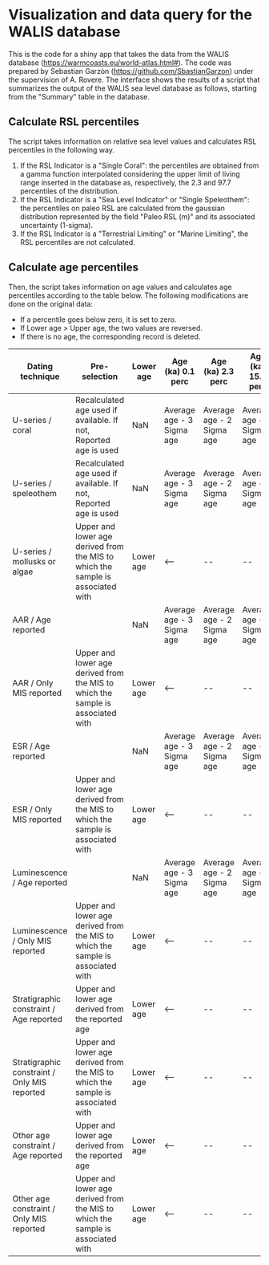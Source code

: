 # Visualization and data query for the WALIS database
This is the code for a shiny app that takes the data from the WALIS database (https://warmcoasts.eu/world-atlas.html#). The code was prepared by Sebastian Garzòn (https://github.com/SbastianGarzon) under the supervision of A. Rovere.
The interface shows the results of a script that summarizes the output of the WALIS sea level database as follows, starting from the "Summary" table in the database.

## Calculate RSL percentiles
The script takes information on relative sea level values and calculates RSL percentiles in the following way.
1. If the RSL Indicator is a "Single Coral": the percentiles are obtained from a gamma function interpolated considering the upper limit of living range inserted in the database as, respectively, the 2.3 and 97.7 percentiles of the distribution.
2. If the RSL Indicator is a "Sea Level Indicator" or "Single Speleothem": the percentiles on paleo RSL are calculated from the gaussian distribution represented by the field "Paleo RSL (m)" and its associated uncertainty (1-sigma).
3. If the RSL Indicator is a "Terrestrial Limiting" or "Marine Limiting", the RSL percentiles are not calculated.

## Calculate age percentiles
Then, the script takes information on age values and calculates age percentiles according to the table below. The following modifications are done on the original data:
- If a percentile goes below zero, it is set to zero.
- If Lower age > Upper age, the two values are reversed.
- If there is no age, the corresponding record is deleted.

| Dating technique | Pre-selection | Lower age | Age (ka) 0.1 perc | Age (ka) 2.3 perc | Age (ka) 15.9 perc | Age (ka) 50 perc | Age (ka) 84.1 perc | Age (ka) 97.7 perc | Age (ka) 99.5 perc | Upper age |
|-|-|-|-|-|-|-|-|-|-|-|
| U-series / coral | Recalculated age used if available. If not, Reported age is used | NaN | Average age - 3 Sigma age | Average age - 2 Sigma age | Average age - 1 Sigma age | Average age | Average age + 1 Sigma age | Average age + 2 Sigma age | Average age + 3 Sigma age | NaN |
| U-series / speleothem | Recalculated age used if available. If not, Reported age is used | NaN | Average age - 3 Sigma age | Average age - 2 Sigma age | Average age - 1 Sigma age | Average age | Average age + 1 Sigma age | Average age + 2 Sigma age | Average age + 3 Sigma age | NaN |
| U-series / mollusks or algae | Upper and lower age derived from the MIS to which the sample is associated with | Lower age |<--|--|--| Uniform distribution |--|--|-->| Upper age |
| AAR / Age reported | | NaN | Average age - 3 Sigma age | Average age - 2 Sigma age | Average age - 1 Sigma age | Average age | Average age + 1 Sigma age | Average age + 2 Sigma age | Average age + 3 Sigma age | NaN |
| AAR / Only MIS reported | Upper and lower age derived from the MIS to which the sample is associated with | Lower age |<--|--|--| Uniform distribution |--|--|-->| Upper age |
| ESR / Age reported | | NaN | Average age - 3 Sigma age | Average age - 2 Sigma age | Average age - 1 Sigma age | Average age | Average age + 1 Sigma age | Average age + 2 Sigma age | Average age + 3 Sigma age | NaN |
| ESR / Only MIS reported | Upper and lower age derived from the MIS to which the sample is associated with | Lower age |<--|--|--| Uniform distribution |--|--|-->| Upper age |
| Luminescence / Age reported | | NaN | Average age - 3 Sigma age | Average age - 2 Sigma age | Average age - 1 Sigma age | Average age | Average age + 1 Sigma age | Average age + 2 Sigma age | Average age + 3 Sigma age | NaN |
| Luminescence / Only MIS reported | Upper and lower age derived from the MIS to which the sample is associated with | Lower age |<--|--|--| Uniform distribution |--|--|-->| Upper age |
| Stratigraphic constraint / Age reported| Upper and lower age derived from the reported age | Lower age |<--|--|--| Uniform distribution |--|--|-->| Upper age |
| Stratigraphic constraint / Only MIS reported| Upper and lower age derived from the MIS to which the sample is associated with | Lower age |<--|--|--| Uniform distribution |--|--|-->| Upper age |
| Other age constraint / Age reported| Upper and lower age derived from the reported age | Lower age |<--|--|--| Uniform distribution |--|--|-->| Upper age |
| Other age constraint / Only MIS reported| Upper and lower age derived from the MIS to which the sample is associated with | Lower age |<--|--|--| Uniform distribution |--|--|-->| Upper age |

